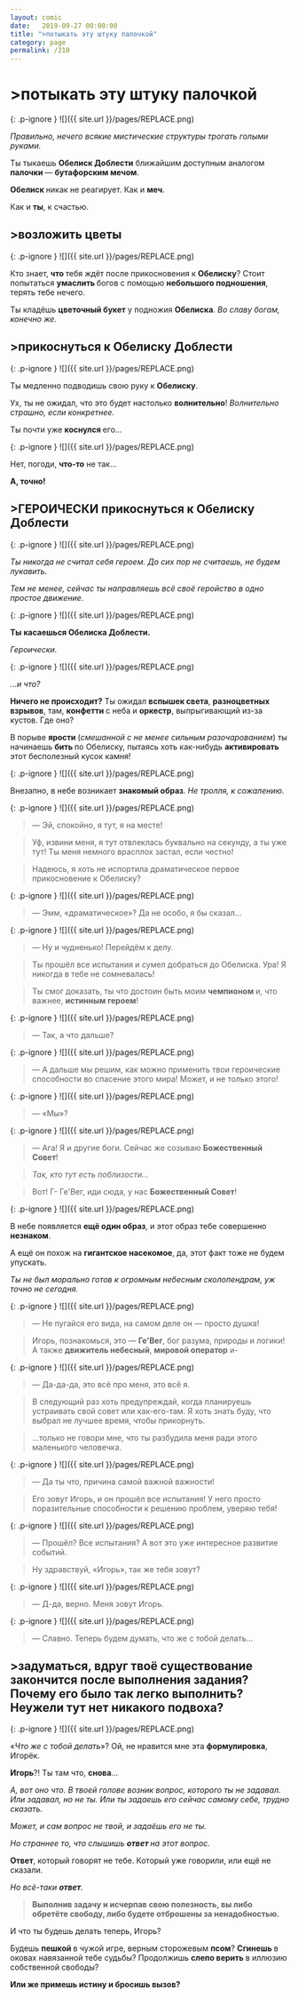 ```yaml
---
layout: comic
date:   2019-09-27 00:00:00 
title: ">потыкать эту штуку палочкой"
category: page
permalink: /210
---
```

# >потыкать эту штуку палочкой

{: .p-ignore }
![]({{ site.url }}/pages/REPLACE.png)

<em>Правильно, нечего всякие мистические структуры трогать голыми руками.</em>

Ты тыкаешь <strong>Обелиск Доблести</strong> ближайшим доступным аналогом <strong>палочки </strong>— <strong>бутафорским мечом</strong>.

<strong>Обелиск </strong>никак не реагирует. Как и <strong>меч</strong>. 

Как и <strong>ты</strong>, к счастью.

## >возложить цветы

{: .p-ignore }
![]({{ site.url }}/pages/REPLACE.png)

Кто знает, <strong>что </strong>тебя ждёт после прикосновения к <strong>Обелиску</strong>? Стоит попытаться <strong>умаслить </strong>богов с помощью <strong>небольшого подношения</strong>, терять тебе нечего.

Ты кладёшь <strong>цветочный букет</strong> у подножия <strong>Обелиска</strong>. <em>Во славу богам, конечно же.</em>

## >прикоснуться к Обелиску Доблести

{: .p-ignore }
![]({{ site.url }}/pages/REPLACE.png)

Ты медленно подводишь свою руку к <strong>Обелиску</strong>.

Ух, ты не ожидал, что это будет настолько <strong>волнительно</strong>! <em>Волнительно страшно, если конкретнее.</em>

Ты почти уже <strong>коснулся </strong>его…

{: .p-ignore }
![]({{ site.url }}/pages/REPLACE.png)

Нет, погоди, <strong>что-то</strong> не так…

<strong>А, точно!</strong>

## >ГЕРОИЧЕСКИ прикоснуться к Обелиску Доблести

{: .p-ignore }
![]({{ site.url }}/pages/REPLACE.png)

<em>Ты никогда не считал себя героем. До сих пор не считаешь, не будем лукавить.</em>

<em>Тем не менее, сейчас ты направляешь всё своё геройство в одно простое движение.</em>

{: .p-ignore }
![]({{ site.url }}/pages/REPLACE.png)

<strong>Ты касаешься Обелиска Доблести.</strong>

<em>Героически.</em>

{: .p-ignore }
![]({{ site.url }}/pages/REPLACE.png)

<em>…и что?</em>

<strong>Ничего не происходит?</strong> Ты ожидал <strong>вспышек света</strong>, <strong>разноцветных взрывов</strong>, там, <strong>конфетти </strong>с неба и <strong>оркестр</strong>, выпрыгивающий из-за кустов. Где оно?

В порыве <strong>ярости </strong>(<em>смешанной с не менее сильным разочарованием</em>) ты начинаешь <strong>бить </strong>по Обелиску, пытаясь хоть как-нибудь <strong>активировать </strong>этот бесполезный кусок камня!

{: .p-ignore }
![]({{ site.url }}/pages/REPLACE.png)

Внезапно, в небе возникает <strong>знакомый образ</strong>.<em> Не тролля, к сожалению.</em>

{: .p-ignore }
![]({{ site.url }}/pages/REPLACE.png)

<blockquote>— Эй, спокойно, я тут, я на месте!</blockquote>

<blockquote>Уф, извини меня, я тут отвлеклась буквально на секунду, а ты уже тут! Ты меня немного врасплох застал, если честно!</blockquote>

<blockquote>Надеюсь, я хоть не испортила драматическое первое прикосновение к Обелиску?</blockquote>

{: .p-ignore }
![]({{ site.url }}/pages/REPLACE.png)

<blockquote>— Эмм, «драматическое»? Да не особо, я бы сказал…</blockquote>

{: .p-ignore }
![]({{ site.url }}/pages/REPLACE.png)

<blockquote>— Ну и чудненько! Перейдём к делу.</blockquote>

<blockquote>Ты прошёл все испытания и сумел добраться до Обелиска. Ура! Я никогда в тебе не сомневалась!</blockquote>

<blockquote>Ты смог доказать, ты что достоин быть моим <strong>чемпионом </strong>и, что важнее, <strong>истинным героем</strong>!</blockquote>

{: .p-ignore }
![]({{ site.url }}/pages/REPLACE.png)

<blockquote>— Так, а что дальше?</blockquote>

{: .p-ignore }
![]({{ site.url }}/pages/REPLACE.png)

<blockquote>— А дальше мы решим, как можно применить твои героические способности во спасение этого мира! Может, и не только этого!</blockquote>

{: .p-ignore }
![]({{ site.url }}/pages/REPLACE.png)

<blockquote>— «Мы»?</blockquote>

{: .p-ignore }
![]({{ site.url }}/pages/REPLACE.png)

<blockquote>— Ага! Я и другие боги. Сейчас же созываю <strong>Божественный Совет</strong>!</blockquote>

<blockquote><em>Так, кто тут есть поблизости…</em></blockquote>

<blockquote>Вот! Г- Ге'Вег, иди сюда, у нас <strong>Божественный Совет</strong>!</blockquote>

{: .p-ignore }
![]({{ site.url }}/pages/REPLACE.png)

В небе появляется <strong>ещё один образ</strong>, и этот образ тебе совершенно <strong>незнаком</strong>.

А ещё он похож на <strong>гигантское насекомое</strong>, да, этот факт тоже не будем упускать. 

<em>Ты не был морально готов к огромным небесным сколопендрам, уж точно не сегодня.</em>

{: .p-ignore }
![]({{ site.url }}/pages/REPLACE.png)

<blockquote>— Не пугайся его вида, на самом деле он — просто душка!</blockquote>

<blockquote>Игорь, познакомься, это — <strong>Ге'Вег</strong>, бог разума, природы и логики! А также <strong>движитель небесный</strong>, <strong>мировой оператор</strong> и-</blockquote>

{: .p-ignore }
![]({{ site.url }}/pages/REPLACE.png)

<blockquote>— Да-да-да, это всё про меня, это всё я.</blockquote>

<blockquote>В следующий раз хоть предупреждай, когда планируешь устраивать свой совет или как-его-там. Я хоть знать буду, что выбрал не лучшее время, чтобы прикорнуть.</blockquote>

<blockquote>…только не говори мне, что ты разбудила меня ради этого маленького человечка.</blockquote>

{: .p-ignore }
![]({{ site.url }}/pages/REPLACE.png)

<blockquote>— Да ты что, причина самой важной важности! </blockquote>

<blockquote>Его зовут Игорь, и он прошёл все испытания! У него просто поразительные способности к решению проблем, уверяю тебя!</blockquote>

{: .p-ignore }
![]({{ site.url }}/pages/REPLACE.png)

<blockquote>— Прошёл? Все испытания? А вот это уже интересное развитие событий.</blockquote>

<blockquote>Ну здравствуй, «Игорь», так же тебя зовут?</blockquote>

{: .p-ignore }
![]({{ site.url }}/pages/REPLACE.png)

<blockquote>— Д-да, верно. Меня зовут Игорь.</blockquote>

{: .p-ignore }
![]({{ site.url }}/pages/REPLACE.png)

<blockquote>— Славно. Теперь будем думать, что же с тобой делать…</blockquote>

## >задуматься, вдруг твоё существование закончится после выполнения задания? Почему его было так легко выполнить? Неужели тут нет никакого подвоха?

{: .p-ignore }
![]({{ site.url }}/pages/REPLACE.png)

«<em>Что же с тобой делать</em>»? Ой, не нравится мне эта <strong>формулировка</strong>, Игорёк.

<strong>Игорь</strong>?! Ты там что, <strong>снова</strong>…

<em>А, вот оно что. В твоей голове возник вопрос, которого ты не задавал. Или задавал, но не ты. Или ты задаешь его сейчас самому себе, трудно сказать. </em>

<em>Может, и сам вопрос не твой, и задаёшь его не ты.</em>

<em>Но страннее то, что слышишь <strong>ответ </strong>на этот вопрос.</em>

<strong>Ответ</strong>, который говорят не тебе. Который уже говорили, или ещё не сказали. 

<em>Но всё-таки <strong>ответ</strong>.</em>

<blockquote><strong>Выполнив задачу и исчерпав свою полезность, вы либо обретёте свободу, либо будете отброшены за ненадобностью.</strong></blockquote>

И что ты будешь делать теперь, Игорь?

Будешь <strong>пешкой </strong>в чужой игре, верным сторожевым <strong>псом</strong>? <strong>Сгинешь </strong>в оковах навязанной тебе судьбы? Продолжишь <strong>слепо верить </strong>в иллюзию собственной свободы?

<strong>Или же примешь истину и бросишь вызов?</strong>
